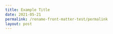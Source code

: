 ```yaml
---
title: Example Title
date: 2021-05-21
permalink: /rename-front-matter-test/permalink
layout: post
---
```

